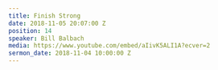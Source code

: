 ```yaml
---
title: Finish Strong
date: 2018-11-05 20:07:00 Z
position: 14
speaker: Bill Balbach
media: https://www.youtube.com/embed/aIivK5ALI1A?ecver=2
sermon_date: 2018-11-04 10:00:00 Z
---
```


